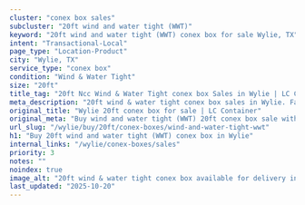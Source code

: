 ```yaml
---
cluster: "conex box sales"
subcluster: "20ft wind and water tight (WWT)"
keyword: "20ft wind and water tight (WWT) conex box for sale Wylie, TX"
intent: "Transactional-Local"
page_type: "Location-Product"
city: "Wylie, TX"
service_type: "conex box"
condition: "Wind & Water Tight"
size: "20ft"
title_tag: "20ft Ncc Wind & Water Tight conex box Sales in Wylie | LC Container"
meta_description: "20ft wind & water tight conex box sales in Wylie. Fast delivery, competitive pricing. Serving conex boxes area. Quote ID: CHU. Call (214) 524-4168 for your free quote today."
original_title: "Wylie 20ft conex box for sale | LC Container"
original_meta: "Buy wind and water tight (WWT) 20ft conex box sale with local delivery in Wylie, TX. LC Container — local Since 2003. Request a fast quote today."
url_slug: "/wylie/buy/20ft/conex-boxes/wind-and-water-tight-wwt"
h1: "Buy 20ft wind and water tight (WWT) conex box in Wylie"
internal_links: "/wylie/conex-boxes/sales"
priority: 3
notes: ""
noindex: true
image_alt: "20ft wind & water tight conex box available for delivery in Wylie"
last_updated: "2025-10-20"
---
```


<!-- TODO: Add unique city/inventory copy, images, and internal links here. -->
